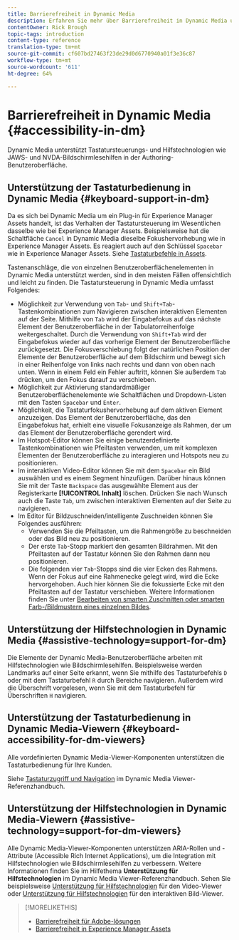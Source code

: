 ```yaml
---
title: Barrierefreiheit in Dynamic Media
description: Erfahren Sie mehr über Barrierefreiheit in Dynamic Media und Dynamic Media-Viewern.
contentOwner: Rick Brough
topic-tags: introduction
content-type: reference
translation-type: tm+mt
source-git-commit: cf607bd27463f23de29d0d6770940a01f3e36c87
workflow-type: tm+mt
source-wordcount: '611'
ht-degree: 64%

---
```



# Barrierefreiheit in Dynamic Media {#accessibility-in-dm}

Dynamic Media unterstützt Tastatursteuerungs- und Hilfstechnologien wie JAWS- und NVDA-Bildschirmlesehilfen in der Authoring-Benutzeroberfläche.

## Unterstützung der Tastaturbedienung in Dynamic Media {#keyboard-support-in-dm}

Da es sich bei Dynamic Media um ein Plug-in für Experience Manager Assets handelt, ist das Verhalten der Tastatursteuerung im Wesentlichen dasselbe wie bei Experience Manager Assets. Beispielsweise hat die Schaltfläche `Cancel` in Dynamic Media dieselbe Fokushervorhebung wie in Experience Manager Assets. Es reagiert auch auf den Schlüssel `Spacebar` wie in Experience Manager Assets. Siehe [Tastaturbefehle in Assets](/help/assets/accessibility.md#keyboard-shortcuts).

Tastenanschläge, die von einzelnen Benutzeroberflächenelementen in Dynamic Media unterstützt werden, sind in den meisten Fällen offensichtlich und leicht zu finden. Die Tastatursteuerung in Dynamic Media umfasst Folgendes:

* Möglichkeit zur Verwendung von `Tab`- und `Shift+Tab`-Tastenkombinationen zum Navigieren zwischen interaktiven Elementen auf der Seite.
Mithilfe von `Tab` wird der Eingabefokus auf das nächste Element der Benutzeroberfläche in der Tabulatorreihenfolge weitergeschaltet. Durch die Verwendung von `Shift+Tab` wird der Eingabefokus wieder auf das vorherige Element der Benutzeroberfläche zurückgesetzt.
Die Fokusverschiebung folgt der natürlichen Position der Elemente der Benutzeroberfläche auf dem Bildschirm und bewegt sich in einer Reihenfolge von links nach rechts und dann von oben nach unten. Wenn in einem Feld ein Fehler auftritt, können Sie außerdem `Tab` drücken, um den Fokus darauf zu verschieben.
* Möglichkeit zur Aktivierung standardmäßiger Benutzeroberflächenelemente wie Schaltflächen und Dropdown-Listen mit den Tasten `Spacebar` und `Enter`.
* Möglichkeit, die Tastaturfokushervorhebung auf dem aktiven Element anzuzeigen. Das Element der Benutzeroberfläche, das den Eingabefokus hat, erhielt eine visuelle Fokusanzeige als Rahmen, der um das Element der Benutzeroberfläche gerendert wird.
* Im Hotspot-Editor können Sie einige benutzerdefinierte Tastenkombinationen wie Pfeiltasten verwenden, um mit komplexen Elementen der Benutzeroberfläche zu interagieren und Hotspots neu zu positionieren.
* Im interaktiven Video-Editor können Sie mit dem `Spacebar` ein Bild auswählen und es einem Segment hinzufügen. Darüber hinaus können Sie mit der Taste `Backspace` das ausgewählte Element aus der Registerkarte **[!UICONTROL Inhalt]** löschen. Drücken Sie nach Wunsch auch die Taste `Tab`, um zwischen interaktiven Elementen auf der Seite zu navigieren.
* Im Editor für Bildzuschneiden/intelligente Zuschneiden können Sie Folgendes ausführen:
   * Verwenden Sie die Pfeiltasten, um die Rahmengröße zu beschneiden oder das Bild neu zu positionieren.
   * Der erste `Tab`-Stopp markiert den gesamten Bildrahmen. Mit den Pfeiltasten auf der Tastatur können Sie den Rahmen dann neu positionieren.
   * Die folgenden vier `Tab`-Stopps sind die vier Ecken des Rahmens. Wenn der Fokus auf eine Rahmenecke gelegt wird, wird die Ecke hervorgehoben. Auch hier können Sie die fokussierte Ecke mit den Pfeiltasten auf der Tastatur verschieben.
Weitere Informationen finden Sie unter [Bearbeiten von smarten Zuschnitten oder smarten Farb-/Bildmustern eines einzelnen Bildes](/help/assets/dynamic-media/image-profiles.md#editing-the-smart-crop-or-smart-swatch-of-a-single-image).

<!-- Keyboarding is the same because Dynamic Media is using the same UI library (Coral 3 (AEM 6.5) or Coral Spectrum (in Skyline)) as entire AEM Assets.  -->

<!-- In the Hotspot editor, Dynamic Media lets you use arrow keys to control the position of a hot spot. See [Carousel Banners](/help/assets/dynamic-media/carousel-banners.md##adding-hotspots-or-image-maps-to-an-image-banner) or [Interactive Images](/help/assets/dynamic-media/interactive-images.md#adding-hotspots-to-an-image-banner)  -->

<!-- I think we should definitely mention this in the DM-specific area of documentation for keyboard support. -->

<!-- I would not get into much of details of specific keyboard support logic of these editors. One of the reasons - chances are that accessibility support will receive Phase2-like attention, with more holistic approach. -->

## Unterstützung der Hilfstechnologien in Dynamic Media {#assistive-technology=support-for-dm}

Die Elemente der Dynamic Media-Benutzeroberfläche arbeiten mit Hilfstechnologien wie Bildschirmlesehilfen. Beispielsweise werden Landmarks auf einer Seite erkannt, wenn Sie mithilfe des Tastaturbefehls `D` oder mit dem Tastaturbefehl `R` durch Bereiche navigieren. Außerdem wird die Überschrift vorgelesen, wenn Sie mit dem Tastaturbefehl für Überschriften `H` navigieren.

## Unterstützung der Tastaturbedienung in Dynamic Media-Viewern {#keyboard-accessibility-for-dm-viewers}

Alle vordefinierten Dynamic Media-Viewer-Komponenten unterstützen die Tastaturbedienung für Ihre Kunden.

Siehe [Tastaturzugriff und Navigation](https://experienceleague.adobe.com/docs/dynamic-media-developer-resources/library/c-keyboard-accessibility.html) im Dynamic Media Viewer-Referenzhandbuch.

## Unterstützung der Hilfstechnologien in Dynamic Media-Viewern {#assistive-technology=support-for-dm-viewers}

Alle Dynamic Media-Viewer-Komponenten unterstützen ARIA-Rollen und -Attribute (Accessible Rich Internet Applications), um die Integration mit Hilfstechnologien wie Bildschirmlesehilfen zu verbessern.
Weitere Informationen finden Sie im Hilfethema **Unterstützung für Hilfstechnologien** im Dynamic Media Viewer-Referenzhandbuch. Sehen Sie beispielsweise [Unterstützung für Hilfstechnologien](https://experienceleague.adobe.com/docs/dynamic-media-developer-resources/library/viewers-aem-assets-dmc/video/r-html5-video-viewer-20-assistive.html) für den Video-Viewer oder [Unterstützung für Hilfstechnologien](https://experienceleague.adobe.com/docs/dynamic-media-developer-resources/library/viewers-for-aem-assets-only/interactive-images/c-html5-aem-interactive-image-assistive.html?lang=de#viewers-for-aem-assets-only) für den interaktiven Bild-Viewer.

>[!MORELIKETHIS]
>
>* [Barrierefreiheit für Adobe-lösungen](https://www.adobe.com/accessibility.html)
>* [Barrierefreiheit in Experience Manager Assets](/help/assets/dynamic-media/accessibility-dm.md)

